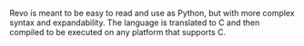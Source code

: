 Revo is meant to be easy to read and use as Python, but with more complex syntax and expandability. The language is translated to C and then compiled to be executed on any platform that supports C. 